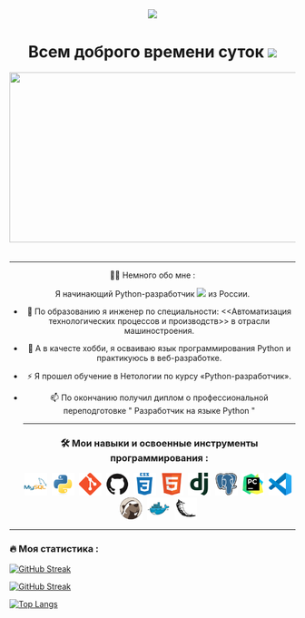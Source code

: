 <div id="header" align="center">
  <img src="https://i.giphy.com/media/v1.Y2lkPTc5MGI3NjExcHNyMjNrbGdiZHpmb3V3bWpvZHllbDZzbDFvemlkNDg4dHh0d3pjMyZlcD12MV9pbnRlcm5hbF9naWZfYnlfaWQmY3Q9Zw/KVr0JbrdBp9KX644Bk/giphy-downsized.gif" width="100"/>
 
<h1>
  Всем доброго времени суток
  <img src="https://media.giphy.com/media/hvRJCLFzcasrR4ia7z/giphy.gif" width="30px"/>
</h1>
<div align="center">
  <img src="https://media.giphy.com/media/dWesBcTLavkZuG35MI/giphy.gif" width="600" height="300"/>
</div>
<img src="https://komarev.com/ghpvc/?username=EvgeniyYakshev-github-username&style=flat-square&color=blue" alt=""/>

---

 :woman_technologist: Немного обо мне :
 
 Я начинающий Python-разработчик <img src="https://media.giphy.com/media/WUlplcMpOCEmTGBtBW/giphy.gif" width="30"> из России.

 - :telescope: По образованию я инженер по специальности: <<Автоматизация технологических процессов и производств>> в отрасли машиностроения.

- :seedling: А в качесте хобби, я осваиваю  язык программирования Python и практикуюсь  в веб-разработке.

- :zap: Я прошел обучение в Нетологии по курсу «Python-разработчик».
  

- :mailbox: По окончанию получил диплом  о профессиональной переподготовке 
           " Разработчик на языке Python "

  ---

  ### :hammer_and_wrench: Мои навыки  и освоенные инструменты программирования :

   <img src="https://github.com/devicons/devicon/blob/master/icons/mysql/mysql-original-wordmark.svg" title="MySQL"  alt="MySQL" width="40" height="40"/>&nbsp;
  <img src="https://raw.githubusercontent.com/devicons/devicon/ca28c779441053191ff11710fe24a9e6c23690d6/icons/python/python-original.svg" title="Python"  alt="MySQL" width="40" height="40"/>&nbsp;
  <img src="https://raw.githubusercontent.com/devicons/devicon/ca28c779441053191ff11710fe24a9e6c23690d6/icons/git/git-original.svg" title="GIT"  alt="MySQL" width="40" height="40"/>&nbsp;
   <img src="https://raw.githubusercontent.com/devicons/devicon/ca28c779441053191ff11710fe24a9e6c23690d6/icons/github/github-original.svg" title="GitHub"  alt="MySQL" width="40" height="40"/>&nbsp;
<img src="https://github.com/devicons/devicon/blob/master/icons/css3/css3-plain-wordmark.svg"  title="CSS3" alt="CSS" width="40" height="40"/>&nbsp;
 <img src="https://github.com/devicons/devicon/blob/master/icons/html5/html5-original.svg" title="HTML5" alt="HTML" width="40" height="40"/>&nbsp;
  <img src="https://raw.githubusercontent.com/devicons/devicon/ca28c779441053191ff11710fe24a9e6c23690d6/icons/django/django-plain.svg" title="Django"  alt="MySQL" width="40" height="40"/>&nbsp;
<img src="https://raw.githubusercontent.com/devicons/devicon/ca28c779441053191ff11710fe24a9e6c23690d6/icons/postgresql/postgresql-original.svg" title="PostgreSQL"  alt="MySQL" width="40" height="40"/>&nbsp;
<img src="https://raw.githubusercontent.com/devicons/devicon/ca28c779441053191ff11710fe24a9e6c23690d6/icons/pycharm/pycharm-original.svg" title="Pycharm"  alt="MySQL" width="40" height="40"/>&nbsp;
<img src="https://raw.githubusercontent.com/devicons/devicon/ca28c779441053191ff11710fe24a9e6c23690d6/icons/vscode/vscode-original.svg" title="VScode"  alt="MySQL" width="40" height="40"/>&nbsp;
<img src="https://raw.githubusercontent.com/devicons/devicon/ca28c779441053191ff11710fe24a9e6c23690d6/icons/dbeaver/dbeaver-original.svg" title="DBeaver"  alt="MySQL" width="40" height="40"/>&nbsp;
<img src="https://raw.githubusercontent.com/devicons/devicon/ca28c779441053191ff11710fe24a9e6c23690d6/icons/docker/docker-original.svg" title="Docker"  alt="MySQL" width="40" height="40"/>&nbsp;
<img src="https://raw.githubusercontent.com/devicons/devicon/ca28c779441053191ff11710fe24a9e6c23690d6/icons/flask/flask-original.svg" title="Flask"  alt="MySQL" width="40" height="40"/>&nbsp;
 
</div>

---

### :fire: Моя статистика :

[![GitHub Streak](http://github-readme-streak-stats.herokuapp.com?user=EvgeniyYakshev&theme=dark&background=000000)](https://git.io/streak-stats)

[![GitHub Streak](https://github-readme-streak-stats.herokuapp.com?user=EvgeniyYakshev&theme=algolia&mode=weekly)](https://git.io/streak-stats)

[![Top Langs](https://github-readme-stats.vercel.app/api/top-langs/?username=EvgeniyYakshev&layout=compact&theme=vision-friendly-dark)](https://github.com/anuraghazra/github-readme-stats)
